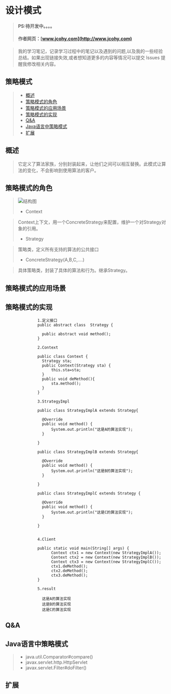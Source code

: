 
#  设计模式
> #### PS:待开发中。。。。
> #### 作者网页：[www.jcohy.com](http://www.jcohy.com)  	

>  我的学习笔记，记录学习过程中的笔记以及遇到的问题,以及我的一些经验总结。如果出现链接失效,或者想知道更多的内容等情况可以提交 Issues 提醒我修改相关内容。

## 策略模式
> * [概述](#gaishu)
> * [策略模式的角色](#role)
> * [策略模式的应用场景](#sign)
> * [策略模式的实现](#shixian)
> * [Q&A](#qa)
> * [Java语言中策略模式](#java)
> * [扩展](#kuozhan)

<p id="gaishu">

##  概述

>  它定义了算法家族，分别封装起来，让他们之间可以相互替换。此模式让算法的变化，不会影响到使用算法的客户。

<p id="role">

## 策略模式的角色

>  ![结构图](https://github.com/jiachao23/jcohy-study-sample/tree/master/jcohy-studydesign-pattern/src/main/resources/static/images/strategy.png)
>  *  Context

>  Context上下文，用一个ConcreteStrategy来配置，维护一个对Strategy对象的引用。
>  *  Strategy

>   策略类，定义所有支持的算法的公共接口
>  *  ConcreteStrategy(A,B,C,....)

>   具体策略类，封装了具体的算法和行为。继承Strategy。

<p id="sign">

##  策略模式的应用场景



<p id="shixian">

## 策略模式的实现

                  1.定义接口
                  public abstract class  Strategy {
                  
                    public abstract void method();
                  }
                   
                  2.Context
                  
                  public class Context {
                  	Strategy sta;
                  	public Context(Strategy sta) {
                  		this.sta=sta;
                  	}
                  	public void deMethod(){
                  		sta.method();
                  	}
                  }
                    
                  3.StrategyImpl
                  
                  public class StrategyImplA extends Strategy{
                  
                  	@Override
                  	public void method() {
                  		System.out.println("这是A的算法实现");
                  	}
                  
                  }
                  
                  public class StrategyImplB extends Strategy{
                  
                  	@Override
                  	public void method() {
                  		System.out.println("这是B的算法实现");
                  	}
                  
                  }
                
                  public class StrategyImplC extends Strategy {
                  
                  	@Override
                  	public void method() {
                  		System.out.println("这是C的算法实现");
                  	}
                  
                  }
                  
                  
                  4.Client
                  
                  public static void main(String[] args) {
                  		Context ctx1 = new Context(new StrategyImplA());
                  		Context ctx2 = new Context(new StrategyImplB());
                  		Context ctx3 = new Context(new StrategyImplC());
                  		ctx1.deMethod();
                  		ctx2.deMethod();
                  		ctx3.deMethod();
                  }
                  
                  5.result
                  
                    这是A的算法实现
                    这是B的算法实现
                    这是C的算法实现
         
<p id="qa">

##  Q&A

       
<p id="java">
        
##  Java语言中策略模式

>  *  java.util.Comparator#compare()
>  *  javax.servlet.http.HttpServlet
>  *  javax.servlet.Filter#doFilter()


<p id="kuozhan">

##  扩展
    